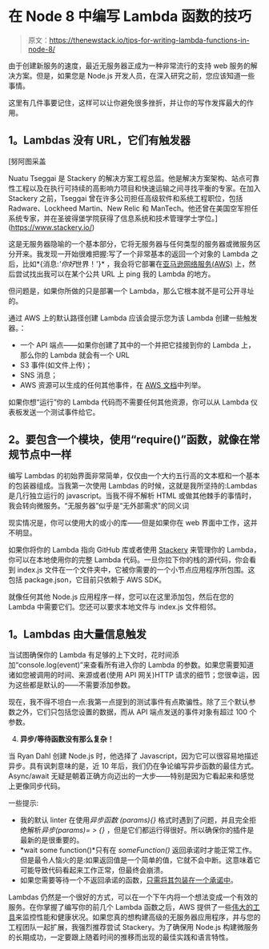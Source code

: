 # 在 Node 8 中编写 Lambda 函数的技巧

> 原文：<https://thenewstack.io/tips-for-writing-lambda-functions-in-node-8/>

由于创建新服务的速度，最近无服务器正成为一种非常流行的支持 web 服务的解决方案。但是，如果您是 Node.js 开发人员，在深入研究之前，您应该知道一些事情。

这里有几件事要记住，这样可以让你避免很多挫折，并让你的写作发挥最大的作用。

## **1。Lambdas 没有 URL，它们有触发器**

 [努阿图采盖

Nuatu Tseggai 是 Stackery 的解决方案工程总监。他是解决方案架构、站点可靠性工程以及在执行可持续的高影响力项目和快速运输之间寻找平衡的专家。在加入 Stackery 之前，Tseggai 曾在许多公司担任高级软件和系统工程职位，包括 Radware、Lockheed Martin、New Relic 和 ManTech。他还曾在美国空军担任系统专家，并在圣彼得堡学院获得了信息系统和技术管理学士学位。](https://www.stackery.io/) 

这是无服务器隐喻的一个基本部分，它将无服务器与任何类型的服务器或微服务区分开来。我发现一开始很难把握:写了一个非常基本的返回一个对象的 Lambda 之后，比如*{消息:*'你好*世界！'}* ，我会将它部署在[亚马逊网络服务(AWS)](https://aws.amazon.com/) 上，然后尝试找出我可以在某个公共 URL 上 ping 我的 Lambda 的地方。

但问题是，如果你所做的只是部署一个 Lambda，那么它根本就不是可公开寻址的。

通过 AWS 上的默认路径创建 Lambda 应该会提示您为该 Lambda 创建一些触发器。：

*   一个 API 端点——如果你创建了其中的一个并把它挂接到你的 Lambda 上，那么你的 Lambda 就会有一个 URL
*   S3 事件(如文件上传)；
*   SNS 消息；
*   AWS 资源可以生成的任何其他事件，在 [AWS 文档](https://docs.aws.amazon.com/lambda/latest/dg/invoking-lambda-function.html)中列举。

如果你想“运行”你的 Lambda 代码而不需要任何其他资源，你可以从 Lambda 仪表板发送一个测试事件给它。

## **2。要包含一个模块，使用“require()”函数，就像在常规节点**中一样

编写 Lambdas 的初始界面非常简单，仅仅由一个大约五行高的文本框和一个基本的包装器组成。当我第一次使用 Lambdas 的时候，这就是我所坚持的:Lambdas 是几行独立运行的 javascript。当我不得不解析 HTML 或做其他棘手的事情时，我会转向微服务。“无服务器”似乎是“无外部需求”的同义词

现实情况是，你可以使用大的或小的库——但是如果你在 web 界面中工作，这并不明显。

如果你将你的 Lambda 指向 GitHub 库或者使用 [Stackery](https://www.stackery.io/) 来管理你的 Lambda，你可以在本地使用你的完整 Lambda 代码。一旦你拉下你的栈的源代码，你会看到 index.js 文件在一个文件夹中，它被你需要的一个小节点应用程序所包围。这包括 package.json，它目前只依赖于 AWS SDK。

就像任何其他 Node.js 应用程序一样，您可以在这里添加包，然后在您的 Lambda 中需要它们。您还可以要求本地文件与 index.js 文件相邻。

## **1。Lambdas 由大量信息触发**

当试图确保你的 Lambda 有足够的上下文时，花时间添加“console.log(event)”来查看所有进入你的 Lambda 的参数。如果您需要知道诸如您被调用的时间、来源或者(使用 API 网关)HTTP 请求的细节；您很幸运，因为这些都是默认的——不需要添加参数。

现在，我不得不坦白一点:我第一点提到的测试事件有点欺骗性。除了三个默认参数之外，它们只包括您设置的数据，而从 API 端点发送的事件对象有超过 100 个参数。

4.  **异步/等待函数没有那么复杂！**

当 Ryan Dahl 创建 Node.js 时，他选择了 Javascript，因为它可以很容易地描述异步。具有讽刺意味的是，近 10 年后，我们仍在争论编写异步函数的最佳方式。Async/await 无疑是朝着正确方向迈出的一大步——特别是因为它看起来和感觉上更像同步代码。

一些提示:

*   我的默认 linter 在使用*异步函数* *(params){}* 格式时遇到了问题，并且完全拒绝解析*异步(params)= > {}* ，但是它们都运行得很好。所以确保你的插件是最新的是很重要的。
*   *wait some function()*只有在 *someFunction()* 返回承诺时才能正常工作。但是最令人恼火的是:如果返回值是一个简单的值，它就不会中断。这意味着它可能导致代码看起来工作正常，但最终会崩溃。
*   如果您需要等待一个不返回承诺的函数，[只需将其包装在一个承诺中](https://stackoverflow.com/questions/22519784/how-do-i-convert-an-existing-callback-api-to-promises)。

Lambdas 仍然是一个很好的方式，可以在一个下午内将一个想法变成一个有效的服务。在你掌握了编写你的前几个 Lambda 函数之后，AWS 提供了一些[伟大的工具](https://aws.amazon.com/documentation/cloudwatch/)来监控性能和健康状况。如果您真的想构建高级的无服务器应用程序，并与您的工程团队一起扩展，我强烈推荐尝试 Stackery。为了确保用 Node.js 构建微服务的长期成功，一定要跟上随着时间的推移而出现的最佳实践和语言特性。

<svg xmlns:xlink="http://www.w3.org/1999/xlink" viewBox="0 0 68 31" version="1.1"><title>Group</title> <desc>Created with Sketch.</desc></svg>